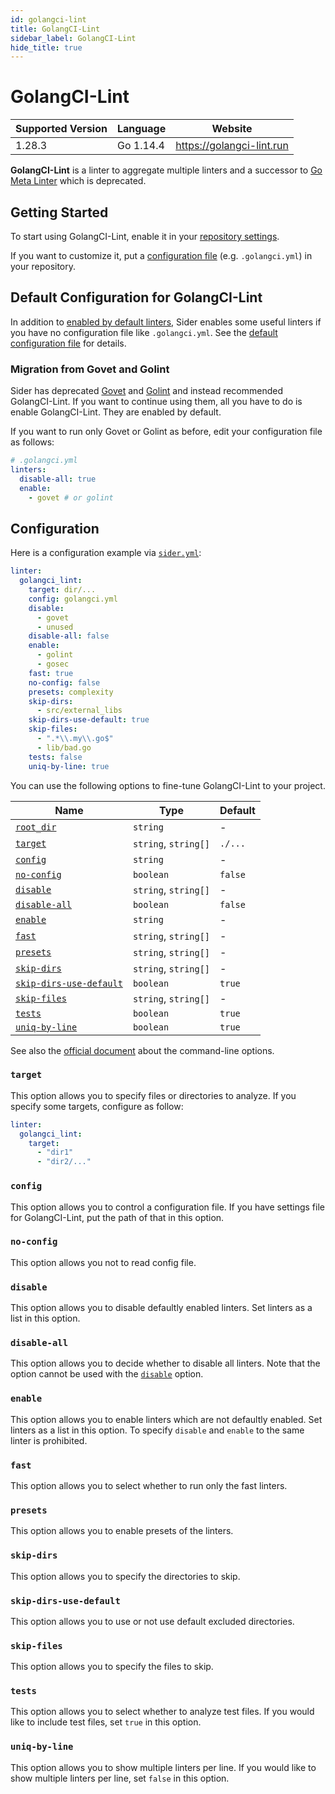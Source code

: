 ```yaml
---
id: golangci-lint
title: GolangCI-Lint
sidebar_label: GolangCI-Lint
hide_title: true
---
```


# GolangCI-Lint

| Supported Version | Language  | Website                   |
| ----------------- | --------- | ------------------------- |
| 1.28.3            | Go 1.14.4 | https://golangci-lint.run |

**GolangCI-Lint** is a linter to aggregate multiple linters and a successor to [Go Meta Linter](gometalinter.md) which is deprecated.

## Getting Started

To start using GolangCI-Lint, enable it in your [repository settings](../../getting-started/repository-settings.md).

If you want to customize it, put a [configuration file](https://golangci-lint.run/usage/configuration/#config-file) (e.g. `.golangci.yml`) in your repository.

## Default Configuration for GolangCI-Lint

In addition to [enabled by default linters](https://golangci-lint.run/usage/linters/#enabled-by-default-linters), Sider enables some useful linters
if you have no configuration file like `.golangci.yml`.
See the [default configuration file](https://github.com/sider/runners/blob/master/images/golangci_lint/sider_golangci.yml) for details.

### Migration from Govet and Golint

Sider has deprecated [Govet](./govet.md) and [Golint](./golint.md) and instead recommended GolangCI-Lint.
If you want to continue using them, all you have to do is enable GolangCI-Lint. They are enabled by default.

If you want to run only Govet or Golint as before, edit your configuration file as follows:

```yaml
# .golangci.yml
linters:
  disable-all: true
  enable:
    - govet # or golint
```

## Configuration

Here is a configuration example via [`sider.yml`](../../getting-started/custom-configuration.md):

```yaml
linter:
  golangci_lint:
    target: dir/...
    config: golangci.yml
    disable:
      - govet
      - unused
    disable-all: false
    enable:
      - golint
      - gosec
    fast: true
    no-config: false
    presets: complexity
    skip-dirs:
      - src/external_libs
    skip-dirs-use-default: true
    skip-files:
      - ".*\\.my\\.go$"
      - lib/bad.go
    tests: false
    uniq-by-line: true
```

You can use the following options to fine-tune GolangCI-Lint to your project.

| Name                                                                                  | Type                 | Default |
| ------------------------------------------------------------------------------------- | -------------------- | ------- |
| [`root_dir`](../../getting-started/custom-configuration.md#linteranalyzer_idroot_dir) | `string`             | -       |
| [`target`](#target)                                                                   | `string`, `string[]` | `./...` |
| [`config`](#config)                                                                   | `string`             | -       |
| [`no-config`](#no-config)                                                             | `boolean`            | `false` |
| [`disable`](#disable)                                                                 | `string`, `string[]` | -       |
| [`disable-all`](#disable-all)                                                         | `boolean`            | `false` |
| [`enable`](#enable)                                                                   | `string`             | -       |
| [`fast`](#fast)                                                                       | `string`, `string[]` | -       |
| [`presets`](#presets)                                                                 | `string`, `string[]` | -       |
| [`skip-dirs`](#skip-dirs)                                                             | `string`, `string[]` | -       |
| [`skip-dirs-use-default`](#skip-dirs-use-default)                                     | `boolean`            | `true`  |
| [`skip-files`](#skip-files)                                                           | `string`, `string[]` | -       |
| [`tests`](#tests)                                                                     | `boolean`            | `true`  |
| [`uniq-by-line`](#uniq-by-line)                                                       | `boolean`            | `true`  |

See also the [official document](https://golangci-lint.run/usage/configuration/#command-line-options) about the command-line options.

### `target`

This option allows you to specify files or directories to analyze. If you specify some targets, configure as follow:

```Yaml
linter:
  golangci_lint:
    target:
      - "dir1"
      - "dir2/..."
```

### `config`

This option allows you to control a configuration file. If you have settings file for GolangCI-Lint, put the path of that in this option.

### `no-config`

This option allows you not to read config file.

### `disable`

This option allows you to disable defaultly enabled linters. Set linters as a list in this option.

### `disable-all`

This option allows you to decide whether to disable all linters.
Note that the option cannot be used with the [`disable`](#disable) option.

### `enable`

This option allows you to enable linters which are not defaultly enabled. Set linters as a list in this option.
To specify `disable` and `enable` to the same linter is prohibited.

### `fast`

This option allows you to select whether to run only the fast linters.

### `presets`

This option allows you to enable presets of the linters.

### `skip-dirs`

This option allows you to specify the directories to skip.

### `skip-dirs-use-default`

This option allows you to use or not use default excluded directories.

### `skip-files`

This option allows you to specify the files to skip.

### `tests`

This option allows you to select whether to analyze test files. If you would like to include test files, set `true` in this option.

### `uniq-by-line`

This option allows you to show multiple linters per line. If you would like to show multiple linters per line, set `false` in this option.
